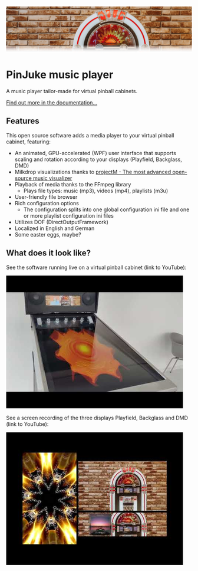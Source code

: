 ![Jukebox](docs/images/jukebox-header.png)

# PinJuke music player

A music player tailor-made for virtual pinball cabinets.

[Find out more in the documentation...](https://pinjuke.github.io/PinJuke/)

## Features

This open source software adds a media player to your virtual pinball cabinet, featuring:
- An animated, GPU-accelerated (WPF) user interface that supports scaling and rotation according to your displays (Playfield, Backglass, DMD)
- Milkdrop visualizations thanks to [projectM - The most advanced open-source music visualizer](https://github.com/projectM-visualizer/projectm)
- Playback of media thanks to the FFmpeg library
  - Plays file types: music (mp3), videos (mp4), playlists (m3u)
- User-friendly file browser
- Rich configuration options
  - The configuration splits into one global configuration ini file and one or more playlist configuration ini files
- Utilizes DOF (DirectOutputFramework)
- Localized in English and German
- Some easter eggs, maybe?

## What does it look like?

See the software running live on a virtual pinball cabinet (link to YouTube):

[![PinJuke music player live on a virtual pinball cabinet](docs/images/youtube-hSddV_v1ZbQ.jpg)](https://www.youtube.com/watch?v=hSddV_v1ZbQ)

See a screen recording of the three displays Playfield, Backglass and DMD (link to YouTube):

[![Screen recording of the PinJuke music player](docs/images/youtube-VRU3bM-_DRk.jpg)](https://www.youtube.com/watch?v=VRU3bM-_DRk)
